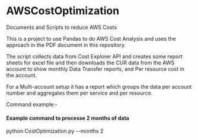 # AWSCostOptimization
Documents and Scripts to reduce AWS Costs


This is a project to use Pandas to do AWS Cost Analysis and uses the approach in the PDF document in this repository.

The script collects data from Cost Explorer API and creates some report sheets for excel file and then downloads the CUR data from the AWS account to show monthly Data Transfer reports, and Per resource cost in the account.

For a Multi-account setup it has a report which groups the data per account number and aggregates them per service and per resource.


Command example:-

#### Example command to processe 2 months of data

python CostOptimization.py --months 2
